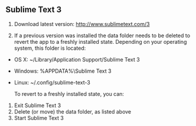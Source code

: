 ## Sublime Text 3

1. Download latest version: http://www.sublimetext.com/3

2. If a previous version was installed the data folder needs to be deleted to revert the app to a freshly installed state. Depending on your operating system, this folder is located:
  * OS X: ~/Library/Application Support/Sublime Text 3
  * Windows: %APPDATA%\Sublime Text 3
  * Linux: ~/.config/sublime-text-3
  
    To revert to a freshly installed state, you can:

  1. Exit Sublime Text 3
  2. Delete (or move) the data folder, as listed above
  3. Start Sublime Text 3

